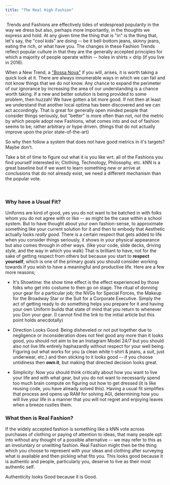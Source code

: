 ```yaml
---
title: "The Real High-Fashion"
---
```


​
Trends and Fashions are effectively tides of widespread popularity in the way we dress but also, perhaps more importantly, in the thoughts we express and hold.
At any given time the thing that is "in" is the thing that, let's say, the "cool kids" are doing -- be it bell-bottom jeans, skinny jeans, eating the rich, or what have you. The changes in these Fashion Trends reflect popular culture in that they are the generally accepted principles for which a majority of people operate within -- holes in shirts = drip (if you live in 2016).

When a New Trend, a ["Bossa Nova"](https://en.wikipedia.org/wiki/Bossa_nova) if you will, arises, it is worth taking a quick look at it. There are always innumerable ways in which we can fail and not know things that we do not know. Any chance to expand the perimeter of our ignorance by increasing the area of our understanding is a chance worth taking. If a new and better solution is being provided to some problem, then huzzah! We have gotten a bit more good. If not then at least we understand that another local optima has been discovered and we can act accordingly. That is great for generally open minded people that consider things seriously, but "better" is more often than not, _not_ the metric by which people adopt new Fashions, what comes into and out of fashion seems to be; rather arbitrary or hype driven. (things that do not actually improve upon the prior state-of-the-art)

So why then follow a system that does not have good metrics in it's targets? Maybe don't.

Take a bit of time to figure out what it is you like wrt. all of the Fashions you find yourself interested in; Clothing, Technology, Philosophy, etc. kNN is a great baseline but if we want to learn something _new_ or arrive at conclusions that do not already exist, we need a different mechanism than the popular vote.

​

### Why have a Usual Fit?

Uniforms are kind of good, yes you do not want to be batched in with folks whom you do not agree with or like -- as might be the case within a school system. But to have thought about your own fashion-sense, to approximate something like your current solution for it and then to embody that Aesthetic actually looks _really good_. There is a certain respect that gets added to life when you consider things seriously, it shows in your physical appearance but also comes through in other ways. (like your code, slide decks, driving style, and the way in which you walk) That is brilliant to have, not for the sake of getting respect from others but because you start to **respect yourself**, which is one of the primary goals you should consider working towards if you wish to have a meaningful and productive life. Here are a few more reasons;

- It's Showtime: the show time effect is the effect experienced by those folks who get into costume to then go on stage. The ritual of donning your gear for a particular job; the NVGs for Special Forces, the Makeup for the Broadway Star or the Suit for a Corporate Executive. Simply the act of getting ready to do something helps you prepare for it and having your own Uniform builds that state of mind that you return to whenever you Don your gear. (I cannot find the link to the initial article but this point holds anecdotally)

- Direction Looks Good: Being disheveled or not put together due to negligence or inconsideration does not feel good any more than it looks good, you should not aim to be an Instagram Model 24/7 but you should also not live life entirely haphazardly without respect for your well being. Figuring out what works for you (a clean white t-shirt & jeans, a suit, just underwear, etc.) and then sticking to it looks good -- if you choose untidiness then **own it**, but making that directed decision looks great.

- Simplicity: Now you should think critically about how you want to live your life and with what gear, but you do not want to necessarily spend too much brain compute on figuring out how to get dressed (it is like reusing code, you have already solved this). Having a usual fit simplifies that process and opens up RAM for solving AGI, determining how you will live your life in a manner that you will not regret and enjoying leaves when a breeze rustles them.

### What then is Real Fashion?

If the widely accepted fashion is something like a kNN vote across purchases of clothing or paying of attention to ideas, that many people opt into without any thought of a possible alternative -- we may refer to this as an involuntary or unwitting fashion. Real Fashion might then be the thing which you choose to represent with your ideas and clothing after surveying what is available and then picking what fits you. This looks good because it is authentic and people, particularly you, deserve to live as their most authentic self.

Authenticity looks Good because it is Good.

​
